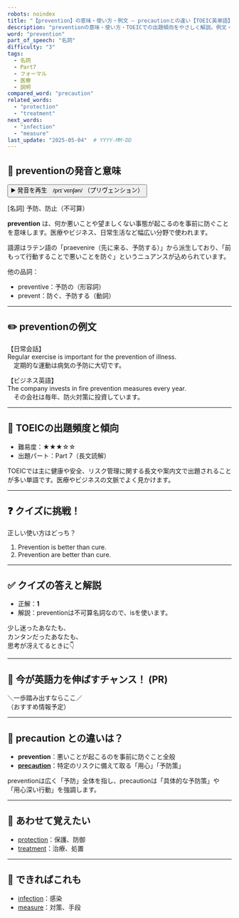 ```yaml
---
robots: noindex
title: "【prevention】の意味・使い方・例文 ― precautionとの違い【TOEIC英単語】"
description: "preventionの意味・使い方・TOEICでの出題傾向をやさしく解説。例文・クイズ付きでprecautionとの違いもわかりやすく学べます。"
word: "prevention"
part_of_speech: "名詞"
difficulty: "3"
tags:
  - 名詞
  - Part7
  - フォーマル
  - 医療
  - 説明
compared_word: "precaution"
related_words:
  - "protection"
  - "treatment"
next_words:
  - "infection"
  - "measure"
last_update: "2025-05-04"  # YYYY-MM-DD
---
```


## 🔰 preventionの発音と意味

<button class="play-audio" onclick="playTTS('prevention')">
  <span class="play-audio-main">
    ▶️ 発音を再生　/prɪˈvɛnʃən/
  </span>
  <span class="play-audio-sub">
    （プリヴェンション）
  </span>
</button>

[名詞] 予防、防止（不可算）

**prevention** は、何か悪いことや望ましくない事態が起こるのを事前に防ぐことを意味します。医療やビジネス、日常生活など幅広い分野で使われます。

語源はラテン語の「praevenire（先に来る、予防する）」から派生しており、「前もって行動することで悪いことを防ぐ」というニュアンスが込められています。

他の品詞：  
- preventive：予防の（形容詞）
- prevent：防ぐ、予防する（動詞）

---

## ✏️ preventionの例文

【日常会話】  
Regular exercise is important for the prevention of illness.  
　定期的な運動は病気の予防に大切です。

【ビジネス英語】  
The company invests in fire prevention measures every year.  
　その会社は毎年、防火対策に投資しています。

---

## 🎯 TOEICの出題頻度と傾向

- 難易度：★★★☆☆
- 出題パート：Part 7（長文読解）

TOEICでは主に健康や安全、リスク管理に関する長文や案内文で出題されることが多い単語です。医療やビジネスの文脈でよく見かけます。

---

## ❓ クイズに挑戦！

正しい使い方はどっち？

1. Prevention is better than cure.  
2. Prevention are better than cure.

---

## ✅ クイズの答えと解説

- 正解：**1**
- 解説：preventionは不可算名詞なので、isを使います。

少し迷ったあなたも、  
カンタンだったあなたも、  
思考が冴えてるときに👇️

---

## 🚀 今が英語力を伸ばすチャンス！ (PR)

<div class="info-center">
＼一歩踏み出すならここ／<br>  
（おすすめ情報予定）
</div>

---

## 🤔  precaution との違いは？

- **prevention**：悪いことが起こるのを事前に防ぐこと全般
- **[precaution](/precaution)**：特定のリスクに備えて取る「用心」「予防策」

preventionは広く「予防」全体を指し、precautionは「具体的な予防策」や「用心深い行動」を強調します。

---

## 🧩 あわせて覚えたい

- [protection](/protection)：保護、防御
- [treatment](/treatment)：治療、処置

---

## 📖 できればこれも

- [infection](/infection)：感染
- [measure](/measure)：対策、手段

<!-- cvid: aid15_bid20 -->

